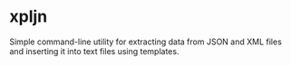 # xpljn
Simple command-line utility for extracting data from JSON and XML files and inserting it into text files using templates.

